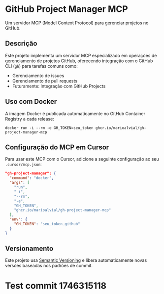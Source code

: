 # GitHub Project Manager MCP

Um servidor MCP (Model Context Protocol) para gerenciar projetos no GitHub.

## Descrição

Este projeto implementa um servidor MCP especializado em operações de gerenciamento de projetos GitHub, oferecendo integração com o GitHub CLI (`gh`) para tarefas comuns como:

- Gerenciamento de issues
- Gerenciamento de pull requests
- Futuramente: Integração com GitHub Projects

## Uso com Docker

A imagem Docker é publicada automaticamente no GitHub Container Registry a cada release:

```
docker run -i --rm -e GH_TOKEN=seu_token ghcr.io/marioalvial/gh-project-manager-mcp
```

## Configuração do MCP em Cursor

Para usar este MCP com o Cursor, adicione a seguinte configuração ao seu `.cursor/mcp.json`:

```json
"gh-project-manager": {
  "command": "docker",
  "args": [
    "run",
    "-i",
    "--rm",
    "-e",
    "GH_TOKEN",
    "ghcr.io/marioalvial/gh-project-manager-mcp"
  ],
  "env": {
    "GH_TOKEN": "seu_token_github"
  }
}
```

## Versionamento

Este projeto usa [Semantic Versioning](https://semver.org/) e libera automaticamente novas versões baseadas nos padrões de commit.
# Test commit 1746315118
